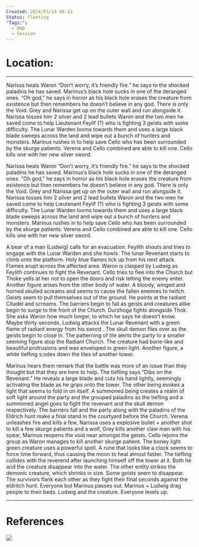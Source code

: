 ```yaml
---
Created: 2024/03/19 08:43
Status: fleeting
"Tags:":
  - DND
  - Session
---
```

# Location:
---
Narissa heals Waron “Don’t worry, it’s friendly fire.” he says to the shocked paladins he has saved. Marinus’s black hole sucks in one of the deranged ones. “Oh god,” he says in horror as his black hole erases the creature from existence but then remembers he doesn’t believe in any god. There is only the Void. Grey and Narissa get up on the outer wall and run alongside it. Narissa tosses him 2 silver and 2 lead bullets Waron and the two men he saved come to help Lieutenant Feylif (?) who is fighting 3 geists with some difficulty. The Lunar Warden looms towards them and uses a large black blade sweeps across the land and wipe out a bunch of hunters and monsters. Marinus rushes in to help save Cello who has been surrounded by the skurge patients. Verena and Cello combined are able to kill one. Cello kills one with her new silver sword.

Narissa heals Waron “Don’t worry, it’s friendly fire.” he says to the shocked paladins he has saved. Marinus’s black hole sucks in one of the deranged ones. “Oh god,” he says in horror as his black hole erases the creature from existence but then remembers he doesn’t believe in any god. There is only the Void. Grey and Narissa get up on the outer wall and run alongside it. Narissa tosses him 2 silver and 2 lead bullets Waron and the two men he saved come to help Lieutenant Feylif (?) who is fighting 3 geists with some difficulty. The Lunar Warden looms towards them and uses a large black blade sweeps across the land and wipe out a bunch of hunters and monsters. Marinus rushes in to help save Cello who has been surrounded by the skurge patients. Verena and Cello combined are able to kill one. Cello kills one with her new silver sword.

A bear of a man (Ludwig) calls for an evacuation. Feylith shouts and tries to engage with the Lunar Warden and she howls. The lunar Revenant starts to climb onto the platform. Holy blue flames lick up from his next attack. Flames erupt across the affected area. Waron is clasped by Ludwig as Feylith continues to fight the Revenant. Cello tries to flee into the Church but Thoke yells at her not to open the doors and risk letting the enemy enter. Another figure arises from the other body of water. A bloody, winged and horned skulled screams and seems to cause the fallen enemies to twitch. Geists seem to pull themselves out of the ground. He points at the radiant Citadel and screams. The barriers begin to fall as geists and creatures alike begin to surge to the front of the Church. Durzhoga fights alongside Thok. She asks Waron how much longer, to which he says he doesn’t know. Maybe thirty seconds. Ludwig attacks the Lunar Revenant with a green flame of radiant energy from his sword . The skull demon flies over as the geists begin to close in. The patterning of tile alerts the party to a smaller seeming figure atop the Radiant Church. The creature had bone-like and beautiful protrusions and was enveloped in green light. Another figure, a white tiefling s;odes down the tiles of another tower.

Marinus hears them remark that the battle was more of an issue than they thought but that they are here to help. The tiefling says “Dibs on the Revenant.” He reveals a large blade and cuts his hand lightly, seemingly activating the blade as he grips onto the tower. The other being evokes a light that seems to fold in on itself. A summoned being creates a realm of soft light around the party and the grouped paladins as the tiefling and a summoned angel goes to fight the revenant and the skull demon respectively. The barriers fall and the party along with the paladins of the Eldrich hunt make a final stand in the courtyard before the Church. Verena unleashes fire and kills a few, Narissa uses a explosive bullet + another shot to kill a few skurge patients and a wolf, Grey kills another claw man with his spear, Marinus reopens the void near amongst the geists. Cello rejoins the group as Waron manages to kill another skurge patient. The boney light green creature uses a powerful spell. A rune that looks like a clock seems to force time forward, thus causing the moon to heal almost faster. The tiefling collides with the reverend after launching himself off the tower at it. Both he and the creature disappear into the water. The other entity strikes the demonic creature, which shrinks in size. Some geists seem to disappear. The survivors flank each other as they fight their final seconds against the eldritch hunt. Everyone but Marinus passes out. Marinus + Ludwig drag people to their beds. Ludwig and the creature. Everyone levels up.

---
# References
![](https://www.youtube.com/watch?v=sMkF78xlygs&list=PLmwaCUBw5TkIrGOm_CqB8MDqyrkhJmSse&index=6)